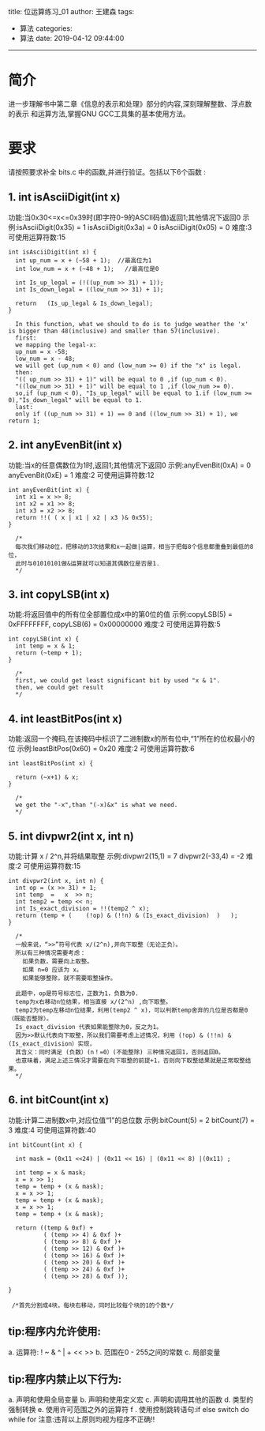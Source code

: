 title: 位运算练习_01
author: 王建森
tags:
  - 算法
categories:
  - 算法
date: 2019-04-12 09:44:00
---
# 简介
进一步理解书中第二章《信息的表示和处理》部分的内容,深刻理解整数、浮点数的表示
和运算方法,掌握GNU GCC工具集的基本使用方法。

# 要求
请按照要求补全 bits.c 中的函数,并进行验证。包括以下6个函数 :
## 1. int isAsciiDigit(int x)
功能:当0x30<=x<=0x39时(即字符0-9的ASCII码值)返回1;其他情况下返回0
示例:isAsciiDigit(0x35) = 1
isAsciiDigit(0x3a) = 0
isAsciiDigit(0x05) = 0
难度:3
可使用运算符数:15
```  
int isAsciiDigit(int x) {
  int up_num = x + (~58 + 1);  //最高位为1
  int low_num = x + (~48 + 1);   //最高位是0
  
  int Is_up_legal = (!((up_num >> 31) + 1));
  int Is_down_legal = ((low_num >> 31) + 1);
  
  return   (Is_up_legal & Is_down_legal);
}
```

```  
  In this function, what we should to do is to judge weather the 'x' is bigger than 48(inclusive) and smaller than 57(inclusive). 
  first:
  we mapping the legal-x:
  up_num = x -58;     
  low_num = x - 48;
  we will get (up_num < 0) and (low_num >= 0) if the "x" is legal.
  then:
  "(( up_num >> 31) + 1)" will be equal to 0 ,if (up_num < 0).
  "((low_num >> 31) + 1)" will be equal to 1 ,if (low_num >= 0).
  so,if (up_num < 0), "Is_up_legal" will be equal to 1.if (low_num >= 0),"Is_down_legal" will be equal to 1.
  last:
  only if ((up_num >> 31) + 1) == 0 and ((low_num >> 31) + 1), we return 1;
```

## 2. int anyEvenBit(int x)
功能:当x的任意偶数位为1时,返回1;其他情况下返回0
示例:anyEvenBit(0xA) = 0
anyEvenBit(0xE) = 1
难度:2
可使用运算符数:12
```
int anyEvenBit(int x) {
  int x1 = x >> 8;
  int x2 = x1 >> 8;
  int x3 = x2 >> 8;
  return !!( ( x | x1 | x2 | x3 )& 0x55);
}
```

```
  /*
  每次我们移动8位，把移动的3次结果和x一起做|运算，相当于把每8个信息都重叠到最低的8位，
  此时与01010101做&运算就可以知道其偶数位是否是1.
  */
```

## 3. int copyLSB(int x)
功能:将返回值中的所有位全部置位成x中的第0位的值
示例:copyLSB(5) = 0xFFFFFFFF, copyLSB(6) = 0x00000000
难度:2
可使用运算符数:5
```
int copyLSB(int x) {
  int temp = x & 1;
  return (~temp + 1);
}

```

```
  /*
  first, we could get least significant bit by used "x & 1".
  then, we could get result 
  */
```

## 4. int leastBitPos(int x)
功能:返回一个掩码,在该掩码中标识了二进制数x的所有位中,“1”所在的位权最小的位
示例:leastBitPos(0x60) = 0x20
难度:2
可使用运算符数:6

```
int leastBitPos(int x) {

  return (~x+1) & x;
}
```
```
  /*
  we get the "-x",than "(-x)&x" is what we need.
  */
```

## 5. int divpwr2(int x, int n)
功能:计算 x / 2^n,并将结果取整
示例:divpwr2(15,1) = 7
divpwr2(-33,4) = -2
难度:2
可使用运算符数:15

```
int divpwr2(int x, int n) {
  int op = (x >> 31) + 1;
  int temp  =   x  >> n;
  int temp2 = temp << n;
  int Is_exact_division = !!(temp2 ^ x);
  return (temp + (    (!op) & (!!n) & (Is_exact_division)  )   );
}
```
```
  /*
  一般来说，“>>”符号代表 x/(2^n),并向下取整（无论正负）。
  所以有三种情况需要考虑：
    如果负数，需要向上取整。
    如果 n=0 应该为 x。
    如果能够整除，就不需要取整操作。

  此题中，op是符号标志位，正数为1，负数为0.
  temp为x右移动n位结果，相当直接 x/(2^n) ,向下取整。
  temp2为temp左移动n位结果，利用(temp2 ^ x)，可以判断temp舍弃的几位是否都是0（既能否整除）。
  Is_exact_division 代表如果能整除为0，反之为1。
  因为>>默认代表向下取整，所以我们需要考虑上述情况，利用 (!op) & (!!n) & (Is_exact_division）实现，
  其含义：同时满足 (负数）(n！=0）(不能整除) 三种情况返回1，否则返回0。
  也意味着，满足上述三情况才需要在向下取整的前提+1，否则向下取整结果就是正常取整结果。
  */
```

## 6. int bitCount(int x)
功能:计算二进制数x中,对应位值“1”的总位数
示例:bitCount(5) = 2
bitCount(7) = 3
难度:4
可使用运算符数:40

```
int bitCount(int x) {

  int mask = (0x11 <<24) | (0x11 << 16) | (0x11 << 8) |(0x11) ;

  int temp = x & mask;
  x = x >> 1;
  temp = temp + (x & mask); 
  x = x >> 1;
  temp = temp + (x & mask); 
  x = x >> 1;
  temp = temp + (x & mask); 
  
  return ((temp & 0xf) + 
          ( (temp >> 4) & 0xf )+ 
          ( (temp >> 8) & 0xf )+
          ( (temp >> 12) & 0xf )+
          ( (temp >> 16) & 0xf )+
          ( (temp >> 20) & 0xf )+
          ( (temp >> 24) & 0xf )+
          ( (temp >> 28) & 0xf ));

}
```
```
 /*首先分割成4块，每块右移动，同时比较每个块的1的个数*/
```
## tip:程序内允许使用:
a. 运算符: ! ~ & ^ | + << >>
b. 范围在0 - 255之间的常数
c. 局部变量
## tip:程序内禁止以下行为:
a. 声明和使用全局变量
b. 声明和使用定义宏
c. 声明和调用其他的函数
d. 类型的强制转换
e. 使用许可范围之外的运算符
f . 使用控制跳转语句:if else switch do while for
注意:违背以上原则均视为程序不正确!!